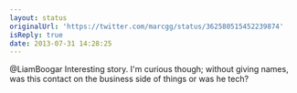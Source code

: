 ```yaml
---
layout: status
originalUrl: 'https://twitter.com/marcgg/status/362580515452239874'
isReply: true
date: 2013-07-31 14:28:25
---
```


@LiamBoogar Interesting story. I'm curious though; without giving names, was this contact on the business side of things or was he tech?
